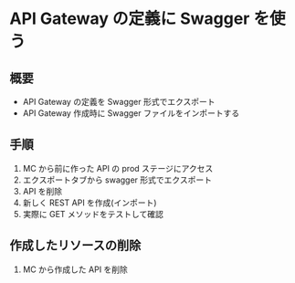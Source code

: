 # API Gateway の定義に Swagger を使う

## 概要

- API Gateway の定義を Swagger 形式でエクスポート
- API Gateway 作成時に Swagger ファイルをインポートする

## 手順

1. MC から前に作った API の prod ステージにアクセス
2. エクスポートタブから swagger 形式でエクスポート
3. API を削除
4. 新しく REST API を作成(インポート)
5. 実際に GET メソッドをテストして確認

## 作成したリソースの削除

1. MC から作成した API を削除
